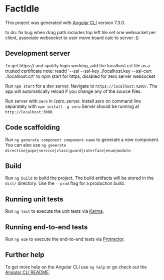 # FactIdle

This project was generated with [Angular CLI](https://github.com/angular/angular-cli) version 7.3.0.

to do:
	fix bug when drag path includes top left tile
	set one websocket per client, associate websocket to user
	move board calc to server :() 
	
	
## Development server

To get https:// and spotify login working, add the localhost.crt file as a trusted certificate
note: readd '--ssl --ssl-key ./localhost.key  --ssl-cert ./localhost.crt' to npm start 
for https, disabled for zero server websocket

Run `npm start` for a dev server.
Navigate to `https://localhost:4200/`. 
The app will automatically reload if you change any of the source files.

Run server with `zero` in /zero_server.
Install zero on command line separately with `npm install -g zero`
Server should be running at `http://localhost:3000`.

## Code scaffolding

Run `ng generate component component-name` to generate a new component. You can also use `ng generate directive|pipe|service|class|guard|interface|enum|module`.

## Build

Run `ng build` to build the project. The build artifacts will be stored in the `dist/` directory. Use the `--prod` flag for a production build.

## Running unit tests

Run `ng test` to execute the unit tests via [Karma](https://karma-runner.github.io).

## Running end-to-end tests

Run `ng e2e` to execute the end-to-end tests via [Protractor](http://www.protractortest.org/).

## Further help

To get more help on the Angular CLI use `ng help` or go check out the [Angular CLI README](https://github.com/angular/angular-cli/blob/master/README.md).
